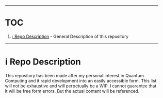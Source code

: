 <!---
Fri 01 Jul 2022 01:44:28 PM UTC
Portfolio Website - m0ham3d.com
--->




----
# TOC

1. [ℹ️ Repo Description](#repo-description) - General Description of this repository 

----
# ℹ️ Repo Description
This repository has been made after my personal interest in Quantum Computing and it rapid development into an easily accessible form. This list will not be exhaustive and will perpetually be a WIP. I cannot guarantee that it will be free form errors. But the actual content will be referenced.

